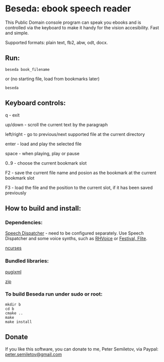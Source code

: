 # Beseda: ebook speech reader

This Public Domain console program can speak you ebooks and is controlled via the keyboard to make it handy for the vision accesibility. Fast and simple. 

Supported formats: plain text, fb2, abw, odt, docx. 

## Run:

```beseda book_filename```

or (no starting file, load from bookmarks later)


```beseda```


## Keyboard controls:

q - exit

up/down - scroll the current text by the paragraph

left/right - go to previous/next supported file at the current directory

enter - load and play the selected file

space - when playing, play or pause

0..9 - choose the current bookmark slot

F2 - save the current file name and posion as the bookmark at the current bookmark slot

F3 - load the file and the position to the current slot, if it has been saved previously


## How to build and install:


### Dependencies:

[Speech Dispatcher](https://htmlpreview.github.io) - need to be configured separately. Use Speech Dispatcher and some voice synths, such as [RHVoice](https://github.com/RHVoice/RHVoice) or [Festival, Flite](http://festvox.org).

[ncurses](https://invisible-island.net/ncurses/)

### Bundled libraries:

[pugixml](https://pugixml.org)

[zip](https://github.com/kuba--/zip)


### To build Beseda run under sudo or root:

```
mkdir b
cd b
cmake ..
make
make install
```

## Donate

If you like this software, you can donate to me, Peter Semiletov, via Paypal: peter.semiletov@gmail.com



